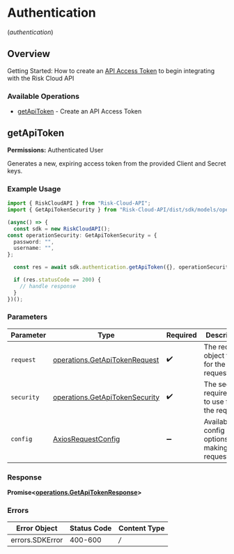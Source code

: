 # Authentication
(*authentication*)

## Overview

Getting Started: How to create an [API Access Token](https://www.logicgate.com/developer/risk-cloud-api-authentication/) to begin integrating with the Risk Cloud API

### Available Operations

* [getApiToken](#getapitoken) - Create an API Access Token

## getApiToken

**Permissions:** Authenticated User

Generates a new, expiring access token from the provided Client and Secret keys.

### Example Usage

```typescript
import { RiskCloudAPI } from "Risk-Cloud-API";
import { GetApiTokenSecurity } from "Risk-Cloud-API/dist/sdk/models/operations";

(async() => {
  const sdk = new RiskCloudAPI();
const operationSecurity: GetApiTokenSecurity = {
  password: "",
  username: "",
};

  const res = await sdk.authentication.getApiToken({}, operationSecurity);

  if (res.statusCode == 200) {
    // handle response
  }
})();
```

### Parameters

| Parameter                                                                            | Type                                                                                 | Required                                                                             | Description                                                                          |
| ------------------------------------------------------------------------------------ | ------------------------------------------------------------------------------------ | ------------------------------------------------------------------------------------ | ------------------------------------------------------------------------------------ |
| `request`                                                                            | [operations.GetApiTokenRequest](../../sdk/models/operations/getapitokenrequest.md)   | :heavy_check_mark:                                                                   | The request object to use for the request.                                           |
| `security`                                                                           | [operations.GetApiTokenSecurity](../../sdk/models/operations/getapitokensecurity.md) | :heavy_check_mark:                                                                   | The security requirements to use for the request.                                    |
| `config`                                                                             | [AxiosRequestConfig](https://axios-http.com/docs/req_config)                         | :heavy_minus_sign:                                                                   | Available config options for making requests.                                        |


### Response

**Promise<[operations.GetApiTokenResponse](../../sdk/models/operations/getapitokenresponse.md)>**
### Errors

| Error Object    | Status Code     | Content Type    |
| --------------- | --------------- | --------------- |
| errors.SDKError | 400-600         | */*             |
